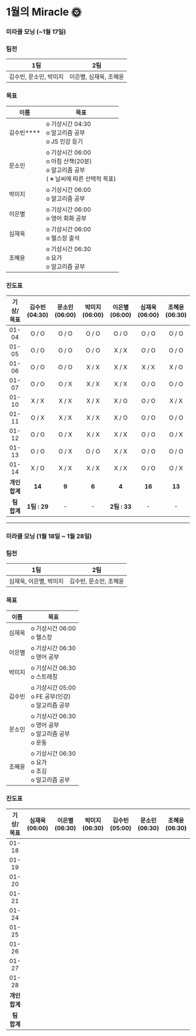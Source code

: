 # 1월의 Miracle 🌞

### 미라클 모닝 (~1월 17일)

### 팀전

| 1팀                    | 2팀                    |
| ---------------------- | ---------------------- |
| 김수빈, 문소민, 박미지 | 이은별, 심재욱, 조혜윤 |



### 목표

| 이름       | 목표                                                         |
| ---------- | ------------------------------------------------------------ |
| 김수빈**** | o 기상시간 04:30<br />o 알고리즘 공부<br />o JS 인강 듣기    |
| 문소민     | o 기상시간 06:00<br />o 아침 산책(20분)<br />o 알고리즘 공부<br />( ※ 날씨에 따른 선택적 목표) |
| 박미지     | o 기상시간 06:00<br />o 알고리즘 공부                        |
| 이은별     | o 기상시간 06:00<br />o 영어 회화 공부                       |
| 심재욱     | o 기상시간 06:00<br />o 헬스장 출석                          |
| 조혜윤     | o 기상시간 06:30<br />o 요가<br />o 알고리즘 공부            |



### 진도표

|   기상/목표   | 김수빈(04:30) | 문소민(06:00) | 박미지(06:00) | 이은별(06:00) | 심재욱(06:00) | 조혜윤(06:30) |
| :-----------: | :-----------: | :-----------: | :-----------: | :-----------: | :-----------: | :-----------: |
|     01-04     |     O / O     |     O / O     |     O / O     |     O / O     |     O / O     |     O / O     |
|     01-05     |     O / O     |     O / O     |     O / O     |     X / X     |     O / O     |     O / O     |
|     01-06     |     O / O     |     O / O     |     X / X     |     X / X     |     X / X     |     X / O     |
|     01-07     |     O / O     |     O / X     |     X / X     |     X / X     |     O / O     |     O / O     |
|     01-10     |     X / X     |     X / X     |     X / X     |     X / O     |     O / O     |     X / X     |
|     01-11     |     O / X     |     X / X     |     X / X     |     X / O     |     O / O     |     O / O     |
|     01-12     |     O / O     |     O / X     |     X / X     |     X / X     |     O / O     |     O / X     |
|     01-13     |     O / O     |     O / X     |     O / O     |     X / X     |     O / O     |     O / O     |
|     01-14     |     X / O     |     X / X     |     X / X     |     X / X     |     O / O     |     O / X     |
| **개인 합계** |    **14**     |     **9**     |     **6**     |     **4**     |    **16**     |    **13**     |
|  **팀 합계**  | **1팀 : 29**  |       -       |       -       | **2팀 : 33**  |       -       |       -       |



---



### 미라클 모닝 (1월 18일 ~ 1월 28일)

### 팀전

| 1팀                    | 2팀                    |
| ---------------------- | ---------------------- |
| 심재욱, 이은별, 박미지 | 김수빈, 문소민, 조혜윤 |



### 목표

| 이름   | 목표                                                         |
| ------ | ------------------------------------------------------------ |
| 심재욱 | o 기상시간 06:00<br />o 헬스장                               |
| 이은별 | o 기상시간 06:30<br />o 영어 공부                            |
| 박미지 | o 기상시간 06:30<br />o 스트레칭                             |
| 김수빈 | o 기상시간 05:00<br />o FE 공부(인강)<br />o 알고리즘 공부   |
| 문소민 | o 기상시간 06:30<br />o 영어 공부<br />o 알고리즘 공부<br />o 운동 |
| 조혜윤 | o 기상시간 06:30<br />o 요가<br />o 조깅<br />o 알고리즘 공부 |

### 진도표

|   기상/목표   | 심재욱(06:00) | 이은별(06:30) | 박미지(06:30) | 김수빈(05:00) | 문소민(06:30) | 조혜윤(06:30) |
| :-----------: | :-----------: | :-----------: | :-----------: | :-----------: | :-----------: | :-----------: |
|     01-18     |               |               |               |               |               |               |
|     01-19     |               |               |               |               |               |               |
|     01-20     |               |               |               |               |               |               |
|     01-21     |               |               |               |               |               |               |
|     01-24     |               |               |               |               |               |               |
|     01-25     |               |               |               |               |               |               |
|     01-26     |               |               |               |               |               |               |
|     01-27     |               |               |               |               |               |               |
|     01-28     |               |               |               |               |               |               |
| **개인 합계** |               |               |               |               |               |               |
|  **팀 합계**  |               |               |               |               |               |               |
